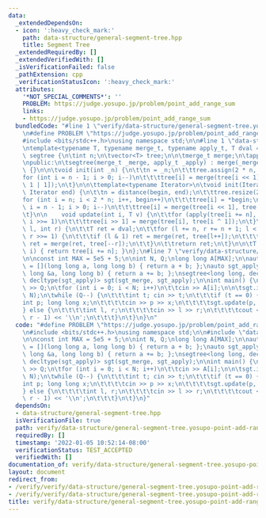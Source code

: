 ```yaml
---
data:
  _extendedDependsOn:
  - icon: ':heavy_check_mark:'
    path: data-structure/general-segment-tree.hpp
    title: Segment Tree
  _extendedRequiredBy: []
  _extendedVerifiedWith: []
  _isVerificationFailed: false
  _pathExtension: cpp
  _verificationStatusIcon: ':heavy_check_mark:'
  attributes:
    '*NOT_SPECIAL_COMMENTS*': ''
    PROBLEM: https://judge.yosupo.jp/problem/point_add_range_sum
    links:
    - https://judge.yosupo.jp/problem/point_add_range_sum
  bundledCode: "#line 1 \"verify/data-structure/general-segment-tree.yosupo-point-add-range-sum.test.cpp\"\
    \n#define PROBLEM \"https://judge.yosupo.jp/problem/point_add_range_sum\"\n\n\
    #include <bits/stdc++.h>\nusing namespace std;\n\n#line 1 \"data-structure/general-segment-tree.hpp\"\
    \ntemplate<typename T, typename merge_t, typename apply_t, T dval = T{}>\nclass\
    \ segtree {\n\tint n;\n\tvector<T> tree;\n\n\tmerge_t merge;\n\tapply_t apply;\n\
    \npublic:\n\tsegtree(merge_t _merge, apply_t _apply) : merge(_merge), apply(_apply)\
    \ {}\n\n\tvoid init(int _n) {\n\t\tn = _n;\n\t\ttree.assign(2 * n, dval);\n\t\t\
    for (int i = n - 1; i > 0; i--)\n\t\t\ttree[i] = merge(tree[i << 1], tree[i <<\
    \ 1 | 1]);\n\t}\n\n\ttemplate<typename Iterator>\n\tvoid init(Iterator begin,\
    \ Iterator end) {\n\t\tn = distance(begin, end);\n\t\ttree.resize(2 * n);\n\t\t\
    for (int i = n; i < 2 * n; i++, begin++)\n\t\t\ttree[i] = *begin;\n\t\tfor (int\
    \ i = n - 1; i > 0; i--)\n\t\t\ttree[i] = merge(tree[i << 1], tree[i << 1 | 1]);\n\
    \t}\n\n    void update(int i, T v) {\n\t\tfor (apply(tree[i += n], v); i > 1;\
    \ i >>= 1)\n\t\t\ttree[i >> 1] = merge(tree[i], tree[i ^ 1]);\n\t}\n\n\tT query(int\
    \ l, int r) {\n\t\tT ret = dval;\n\t\tfor (l += n, r += n + 1; l < r; l >>= 1,\
    \ r >>= 1) {\n\t\t\tif (l & 1) ret = merge(ret, tree[l++]);\n\t\t\tif (r & 1)\
    \ ret = merge(ret, tree[--r]);\n\t\t}\n\t\treturn ret;\n\t}\n\n\tT operator[](int\
    \ i) { return tree[i += n]; }\n};\n#line 7 \"verify/data-structure/general-segment-tree.yosupo-point-add-range-sum.test.cpp\"\
    \n\nconst int MAX = 5e5 + 5;\n\nint N, Q;\nlong long A[MAX];\n\nauto sgt_merge\
    \ = [](long long a, long long b) { return a + b; };\nauto sgt_apply = [](long\
    \ long &a, long long b) { return a += b; };\nsegtree<long long, decltype(sgt_merge),\
    \ decltype(sgt_apply)> sgt(sgt_merge, sgt_apply);\n\nint main() {\n\tcin >> N\
    \ >> Q;\n\tfor (int i = 0; i < N; i++)\n\t\tcin >> A[i];\n\n\tsgt.init(A, A +\
    \ N);\n\twhile (Q--) {\n\t\t\tint t; cin >> t;\n\t\t\tif (t == 0) {\n\t\t\t\t\
    int p; long long x;\n\t\t\t\tcin >> p >> x;\n\t\t\t\tsgt.update(p, x);\n\t\t\t\
    } else {\n\t\t\t\tint l, r;\n\t\t\t\tcin >> l >> r;\n\t\t\t\tcout << sgt.query(l,\
    \ r - 1) << '\\n';\n\t\t\t}\n\t}\n}\n"
  code: "#define PROBLEM \"https://judge.yosupo.jp/problem/point_add_range_sum\"\n\
    \n#include <bits/stdc++.h>\nusing namespace std;\n\n#include \"data-structure/general-segment-tree.hpp\"\
    \n\nconst int MAX = 5e5 + 5;\n\nint N, Q;\nlong long A[MAX];\n\nauto sgt_merge\
    \ = [](long long a, long long b) { return a + b; };\nauto sgt_apply = [](long\
    \ long &a, long long b) { return a += b; };\nsegtree<long long, decltype(sgt_merge),\
    \ decltype(sgt_apply)> sgt(sgt_merge, sgt_apply);\n\nint main() {\n\tcin >> N\
    \ >> Q;\n\tfor (int i = 0; i < N; i++)\n\t\tcin >> A[i];\n\n\tsgt.init(A, A +\
    \ N);\n\twhile (Q--) {\n\t\t\tint t; cin >> t;\n\t\t\tif (t == 0) {\n\t\t\t\t\
    int p; long long x;\n\t\t\t\tcin >> p >> x;\n\t\t\t\tsgt.update(p, x);\n\t\t\t\
    } else {\n\t\t\t\tint l, r;\n\t\t\t\tcin >> l >> r;\n\t\t\t\tcout << sgt.query(l,\
    \ r - 1) << '\\n';\n\t\t\t}\n\t}\n}"
  dependsOn:
  - data-structure/general-segment-tree.hpp
  isVerificationFile: true
  path: verify/data-structure/general-segment-tree.yosupo-point-add-range-sum.test.cpp
  requiredBy: []
  timestamp: '2022-01-05 10:52:14-08:00'
  verificationStatus: TEST_ACCEPTED
  verifiedWith: []
documentation_of: verify/data-structure/general-segment-tree.yosupo-point-add-range-sum.test.cpp
layout: document
redirect_from:
- /verify/verify/data-structure/general-segment-tree.yosupo-point-add-range-sum.test.cpp
- /verify/verify/data-structure/general-segment-tree.yosupo-point-add-range-sum.test.cpp.html
title: verify/data-structure/general-segment-tree.yosupo-point-add-range-sum.test.cpp
---
```


